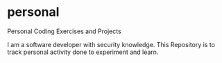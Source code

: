 # personal
Personal Coding Exercises and Projects

I am a software developer with security knowledge. This Repository is to track personal activity done to experiment and learn.
